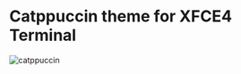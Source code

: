 # Catppuccin theme for XFCE4 Terminal
![catppuccin](https://user-images.githubusercontent.com/75707332/156191686-5ab57262-541e-4c21-b514-c534957e74ce.png)
